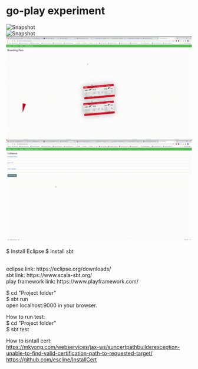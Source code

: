 # go-play experiment

![Snapshot](https://github.com/daniel-yap-aeiou/go-play-which-line/blob/main/img/Welcome%20to%20Play%20-%20Google%20Chrome%202020-10-23%2015-46-06.gif)
<br/>
![Snapshot](https://github.com/daniel-yap-aeiou/go-play-which-line/blob/main/img/Todo%20List%20-%20Google%20Chrome%202020-10-19%2017-39-10.gif)
<br/>
![Snapshot](https://github.com/daniel-yap-aeiou/go-play-which-line/blob/main/img/Boarding%20Pass%20-%20Google%20Chrome%202020-10-22%2017-16-04.gif)
<br/>
![Snapshot](https://github.com/daniel-yap-aeiou/go-play-which-line/blob/main/img/Login%20Page%20-%20Google%20Chrome%202020-10-31%2014-45-03.gif)
<br/>

$ Install Eclipse
$ Install sbt


<br/>
eclipse link: https://eclipse.org/downloads/
<br/>
sbt link: https://www.scala-sbt.org/
<br/>
play framework link: https://www.playframework.com/
<br />


$ cd "Project folder"
<br />
$ sbt run
<br />
open localhost:9000 in your browser.
<br />


How to run test:
<br/>
$ cd "Project folder"
<br/>
$ sbt test
<br/>

How to isntall cert:
<br/>
https://mkyong.com/webservices/jax-ws/suncertpathbuilderexception-unable-to-find-valid-certification-path-to-requested-target/
<br/>
https://github.com/escline/InstallCert

